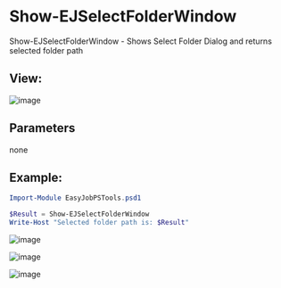 # Show-EJSelectFolderWindow

Show-EJSelectFolderWindow - Shows Select Folder Dialog and returns selected folder path

## View:

![image](https://user-images.githubusercontent.com/29357955/138569013-fb27a823-fa2b-4f2e-a123-f1982df4b53e.png)

## Parameters

none

## Example:

```PowerShell
Import-Module EasyJobPSTools.psd1

$Result = Show-EJSelectFolderWindow
Write-Host "Selected folder path is: $Result"
```

![image](https://user-images.githubusercontent.com/29357955/138569036-396b5be7-2deb-4785-bfe7-0146ad65c27a.png)

![image](https://user-images.githubusercontent.com/29357955/138569045-5b03bdd0-bf89-4d52-84ab-8018dc05e61a.png)

![image](https://user-images.githubusercontent.com/29357955/138569055-79c68fba-cfc3-4f1d-9bbc-cd7e27210c0b.png)
